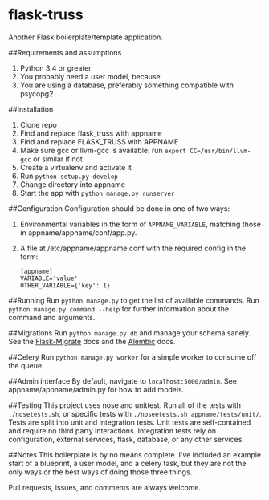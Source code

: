 # flask-truss

Another Flask boilerplate/template application.

##Requirements and assumptions
1. Python 3.4 or greater
1. You probably need a user model, because
1. You are using a database, preferably something compatible with psycopg2

##Installation
1. Clone repo
1. Find and replace flask_truss with appname
1. Find and replace FLASK_TRUSS with APPNAME
1. Make sure gcc or llvm-gcc is available: run `export CC=/usr/bin/llvm-gcc` or similar if not
1. Create a virtualenv and activate it
1. Run `python setup.py develop`
1. Change directory into appname
1. Start the app with `python manage.py runserver`

##Configuration
Configuration should be done in one of two ways:

1. Environmental variables in the form of `APPNAME_VARIABLE`, matching those in appname/appname/conf/app.py.
1. A file at /etc/appname/appname.conf with the required config in the form:

    ```
    [appname]
    VARIABLE='value'
    OTHER_VARIABLE={'key': 1}
    ```


##Running
Run `python manage.py` to get the list of available commands. Run `python manage.py command --help` for further
information about the command and arguments.

##Migrations
Run `python manage.py db` and manage your schema sanely. See the
[Flask-Migrate](https://flask-migrate.readthedocs.org/en/latest/) docs and the 
[Alembic](https://alembic.readthedocs.org/en/latest/) docs.

##Celery
Run `python manage.py worker` for a simple worker to consume off the queue.

##Admin interface
By default, navigate to `localhost:5000/admin`. See appname/appname/admin.py for how to add models.

##Testing
This project uses nose and unittest. Run all of the tests with `./nosetests.sh`, or specific tests with 
`./noseetests.sh appname/tests/unit/`. Tests are split into unit and integration tests. Unit tests are self-contained
and require no third party interactions. Integration tests rely on configuration, external services, flask, database, or
any other services.

##Notes
This boilerplate is by no means complete. I've included an example start of a blueprint, a user model, and a celery
task, but they are not the only ways or the best ways of doing those three things.

Pull requests, issues, and comments are always welcome.
